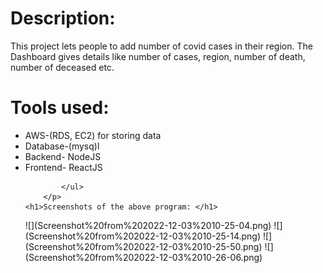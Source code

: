 <!DOCTYPE html>
<html lang="en">
<head>
    <meta charset="UTF-8">
    <meta http-equiv="X-UA-Compatible" content="IE=edge">
    <meta name="viewport" content="width=device-width, initial-scale=1.0">

</head>
<body>
    <h1>Description: </h1>
    <p>This project lets people to add number of covid cases in their region. The Dashboard gives details like number of cases, region, number of death, number of deceased etc.</p>
    <h1>Tools used: </h1>
        <p>
            <ul>
                <li>AWS-(RDS, EC2) for storing data</li>
                <li> Database-(mysq)l</li>
                <li>Backend- NodeJS</li>
                <li>Frontend- ReactJS</li>
                
            </ul>
        </p>
    <h1>Screenshots of the above program: </h1>
    

</body>
</html>
    ![](Screenshot%20from%202022-12-03%2010-25-04.png)
    ![](Screenshot%20from%202022-12-03%2010-25-14.png)
    ![](Screenshot%20from%202022-12-03%2010-25-50.png)
    ![](Screenshot%20from%202022-12-03%2010-26-06.png)
